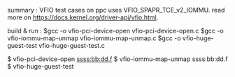 summary :
VFIO test cases on ppc uses VFIO_SPAPR_TCE_v2_IOMMU.
read more on https://docs.kernel.org/driver-api/vfio.html.

build & run :
$gcc -o vfio-pci-device-open vfio-pci-device-open.c
$gcc -o vfio-iommu-map-unmap vfio-iommu-map-unmap.c
$gcc -o vfio-huge-guest-test vfio-huge-guest-test.c

$ vfio-pci-device-open <iommu group id> <ssss:bb:dd.f>
$ vfio-iommu-map-unmap ssss:bb:dd.f 
$ vfio-huge-guest-test <iommu group id>
